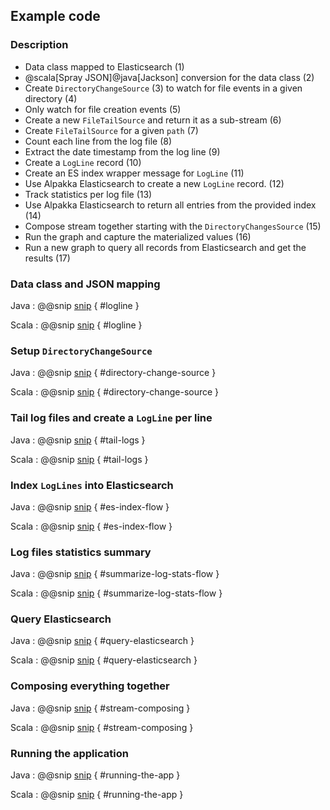 ## Example code

### Description
- Data class mapped to Elasticsearch (1)
- @scala[Spray JSON]@java[Jackson] conversion for the data class (2)
- Create `DirectoryChangeSource` (3) to watch for file events in a given directory (4)
- Only watch for file creation events (5)
- Create a new `FileTailSource` and return it as a sub-stream (6)
- Create `FileTailSource` for a given `path` (7)
- Count each line from the log file (8)
- Extract the date timestamp from the log line (9)
- Create a `LogLine` record (10)
- Create an ES index wrapper message for `LogLine` (11)
- Use Alpakka Elasticsearch to create a new `LogLine` record. (12)
- Track statistics per log file (13)
- Use Alpakka Elasticsearch to return all entries from the provided index (14)
- Compose stream together starting with the `DirectoryChangesSource` (15)
- Run the graph and capture the materialized values (16)
- Run a new graph to query all records from Elasticsearch and get the results (17)

### Data class and JSON mapping

Java
: @@snip [snip](/src/main/java/samples/javadsl/LogLine.java) { #logline }

Scala
: @@snip [snip](/src/main/scala/samples/scaladsl/LogLine.scala) { #logline }


### Setup `DirectoryChangeSource`

Java
: @@snip [snip](/src/main/java/samples/javadsl/Main.java) { #directory-change-source }

Scala
: @@snip [snip](/src/main/scala/samples/scaladsl/Main.scala) { #directory-change-source }

### Tail log files and create a `LogLine` per line

Java
: @@snip [snip](/src/main/java/samples/javadsl/Main.java) { #tail-logs }

Scala
: @@snip [snip](/src/main/scala/samples/scaladsl/Main.scala) { #tail-logs }

### Index `LogLines` into Elasticsearch

Java
: @@snip [snip](/src/main/java/samples/javadsl/Main.java) { #es-index-flow }

Scala
: @@snip [snip](/src/main/scala/samples/scaladsl/Main.scala) { #es-index-flow }

### Log files statistics summary

Java
: @@snip [snip](/src/main/java/samples/javadsl/Main.java) { #summarize-log-stats-flow }

Scala
: @@snip [snip](/src/main/scala/samples/scaladsl/Main.scala) { #summarize-log-stats-flow }

### Query Elasticsearch

Java
: @@snip [snip](/src/main/java/samples/javadsl/Main.java) { #query-elasticsearch }

Scala
: @@snip [snip](/src/main/scala/samples/scaladsl/Main.scala) { #query-elasticsearch }

### Composing everything together 

Java
: @@snip [snip](/src/main/java/samples/javadsl/Main.java) { #stream-composing }

Scala
: @@snip [snip](/src/main/scala/samples/scaladsl/Main.scala) { #stream-composing }

### Running the application

Java
: @@snip [snip](/src/main/java/samples/javadsl/Main.java) { #running-the-app }

Scala
: @@snip [snip](/src/main/scala/samples/scaladsl/Main.scala) { #running-the-app }
